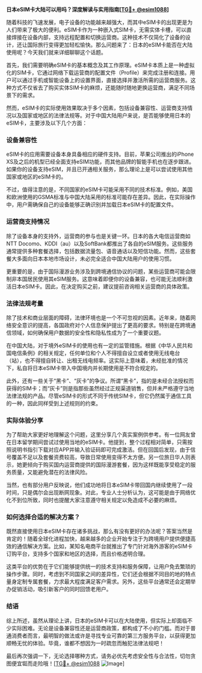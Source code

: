 **日本eSIM卡大陆可以用吗？深度解读与实用指南[[TG💪+ @esim1088](https://t.me/s/esim1088)]**

随着科技的飞速发展，电子设备的功能越来越强大，而其中eSIM卡的出现更是为人们带来了极大的便利。eSIM卡作为一种嵌入式SIM卡，无需实体卡槽，可以直接焊接在设备内部，支持远程配置和切换运营商。这种技术不仅简化了设备的设计，还让国际旅行变得更加轻松愉快。那么问题来了：日本的eSIM卡能否在大陆使用呢？今天我们就来详细聊聊这个话题。

首先，我们需要明确eSIM卡的基本概念及其工作原理。eSIM卡本质上是一种虚拟化的SIM卡，它通过网络下载运营商的配置文件（Profile）来完成注册和连接。用户可以通过手机或智能设备上的设置界面，直接选择并激活所需的运营商服务。这种方式不仅省去了购买实体SIM卡的麻烦，还能随时随地更换运营商，满足不同场景下的需求。

然而，eSIM卡的实际使用效果取决于多个因素，包括设备兼容性、运营商支持情况以及国家或地区的法律法规等。对于中国大陆用户来说，是否能够使用日本的eSIM卡，主要涉及以下几个方面：

### 设备兼容性

eSIM卡的应用需要设备本身具备相应的硬件支持。目前，苹果公司推出的iPhone XS及之后的机型已经全面支持eSIM功能，而其他品牌的智能手机也在逐步跟进。如果你的设备支持eSIM，并且已开通相关服务，那么理论上是可以尝试使用其他国家或地区的eSIM卡的。

不过，值得注意的是，不同国家的eSIM卡可能采用不同的技术标准。例如，美国和欧洲使用的GSMA标准与中国大陆采用的标准可能存在差异。因此，在实际操作中，用户需确保自己的设备能够正确识别并加载日本eSIM卡的配置文件。

### 运营商支持情况

除了设备本身的支持外，运营商的参与也是关键一环。日本的各大电信运营商如NTT Docomo、KDDI（au）以及SoftBank都推出了各自的eSIM服务。这些服务通常提供多种套餐选择，包括数据流量包、语音通话以及短信功能。然而，这些套餐大多面向日本本地市场设计，未必完全适合中国大陆用户的使用习惯。

更重要的是，由于国际漫游业务涉及到跨境通信协议的问题，某些运营商可能会限制非本国居民使用其eSIM服务。这意味着即便你的设备兼容，也可能无法顺利激活日本eSIM卡。因此，在决定购买之前，建议提前咨询相关运营商的具体政策。

### 法律法规考量

除了技术和商业层面的障碍，法律环境也是一个不可忽视的因素。近年来，随着网络安全意识的提高，各国政府对个人信息保护提出了更高的要求。特别是在跨境通信领域，如何确保用户数据的安全性和隐私性成为了一个重要议题。

在中国大陆，对于境外eSIM卡的使用也有一定的监管措施。根据《中华人民共和国电信条例》的相关规定，任何单位和个人不得擅自设立或者使用无线电台（站），也不得擅自转让、出租无线电频率。这实际上意味着，未经批准的情况下，私自将日本eSIM卡带入中国境内并长期使用是不符合规定的。

此外，还有一些关于“黑卡”、“灰卡”的争议。所谓“黑卡”，指的是未经合法授权而获得的SIM卡；而“灰卡”则是指那些虽然经过正规渠道销售，但并未严格遵守当地法律法规的产品。尽管eSIM卡的形式不同于传统SIM卡，但它仍然属于通信工具的一种，因此同样受到上述规则的约束。

### 实际体验分享

为了帮助大家更好地理解这个问题，这里分享几个真实案例供参考。有一位网友曾在日本留学期间尝试过使用当地的eSIM卡。他提到，整个过程相对简单，只需按照说明书指引下载对应APP并输入验证码即可完成激活。但在回国后发现，由于信号覆盖不足以及套餐资费较高，导致日常使用变得不太方便。另一位旅日华人则表示，她更倾向于购买国内运营商提供的国际漫游套餐，因为这样既能享受稳定的服务质量，又能避免潜在的法律风险。

当然，也有部分用户反映说，他们成功地将日本eSIM卡带回国内继续使用了一段时间，只是偶尔会出现断网现象。对此，专业人士分析认为，这可能是由于网络优化不到位所致，同时也提醒大家注意遵守相关规定以免造成不必要的麻烦。

### 如何选择合适的解决方案？

既然直接使用日本eSIM卡存在诸多挑战，那么有没有更好的办法呢？答案当然是肯定的！随着全球化进程加快，越来越多的企业开始专注于为跨境用户提供便捷高效的通信解决方案。比如，某知名电商平台就推出了专门针对海外游客的eSIM卡订购平台，支持多个国家和地区的选择，而且价格透明合理。

这类平台的优势在于它们能够提供统一的技术支持和服务保障，让用户免去繁琐的操作步骤。同时，考虑到不同国家之间的差异性，它们还会根据不同目的地的特点量身定制专属套餐，力求最大程度满足客户需求。另外，这些平台通常还会定期举办促销活动，吸引新客户的同时回馈老用户。

### 结语

综上所述，虽然从理论上讲，日本的eSIM卡可以在大陆使用，但实际上却面临不少实际困难。无论是设备兼容性还是运营商政策，都构成了不小的门槛。而对于普通消费者而言，最明智的做法或许是寻找专业可靠的第三方服务平台，以获得更加顺畅无忧的体验。毕竟，谁都不想因为一时疏忽而触犯法律法规吧！

最后再次强调一下，无论选择哪种方式，请务必优先考虑安全性与合法性，切勿贪图便宜铤而走险哦！[[TG💪+ @esim1088](https://t.me/s/esim1088) ![Image](https://i.postimg.cc/4NQfJmqS/Snipaste-2025-05-13-00-14-12.png)]